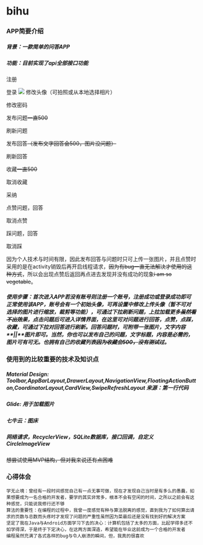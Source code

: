 # bihu #

### APP简要介绍 ###

##### 背景：一款简单的问答APP

##### 功能：目前实现了api全部接口功能
注册

登录
![](https://github.com/dr-chene/picture/blob/master/bihu_answer.gif)
修改头像（可拍照或从本地选择相片）

修改密码

发布问题~~一直500~~

刷新问题

发布回答~~（发布文字回答会500，图片没问题）~~

刷新回答

收藏~~一直500~~

取消收藏

采纳

点赞问题，回答

取消点赞

踩问题，回答

取消踩

因为个人技术与时间有限，因此发布回答与问题时只可上传一张图片，并且点赞时采用的是在activity销毁后再开启线程请求，~~因为有bug一直无法解决才使用的这种方式~~，所以会出现点赞后返回再点进去发现并没有成功的现象~~i am so vegetable~~。

##### 使用步骤：首次进入APP若没有账号则注册一个账号，注册成功或登录成功即可正常使用该APP，账号会有一个初始头像，可再设置中修改上传头像（暂不可对选择的图片进行缩放，裁剪等功能），可通过下拉刷新问题，上拉加载更多~~虽然看不出效果~~，点击问题后可进入详情界面，在这里可对问题进行回答，点赞，点踩，收藏，可通过下拉对回答进行刷新。回答问题时，可附带一张图片，文字内容**||**图片即可。当然，你也可以发布自己的问题，文字标题，内容是必需的，图片可有可无。也拥有自己的收藏列表~~因为收藏会500，没有测试过~~。

### 使用到的比较重要的技术及知识点 ###

##### Material Design: Toolbar,AppBarLayout,DrawerLayout,NavigationView,FloatingActionButton,CoordinatorLayout,CardView,SwipeRefreshLayout 来源：第一行代码

##### Glide: 用于加载图片

##### 七牛云：图床

##### 网络请求，RecyclerView，SQLite数据库，接口回调，自定义CircleImageView 

~~想尝试使用MVP结构，但对我来说还有点困难~~

### 心得体会 ###
    学无止境：曾经有一段时间感觉自己有一点无事可做，现在才发现自己当时是有多么的愚蠢，如果想要成为一名合格的开发者，要学的其实非常多，根本不会有空闲的时间，之所以之前会有这种感觉，只能说我修行还不够
    算法的重要性：在编程的过程中，我曾一度感觉有种与算法脱离的感觉，直到我为了如何算出请求的页数与总数而头疼时才发现了问题的严重性虽然因为菜最后还是没有找到好的解决方案
    坚定了我在Java与Android方面学习下去的决心：计算机包括了太多的方面，比起学得多还不如学得深，于是终于下定决心，在这两方面深造，希望能在毕业这前成为一个合格的开发者
    编程虽然充满了各式各样的bug与令人崩溃的瞬间，但，我真的很喜欢

